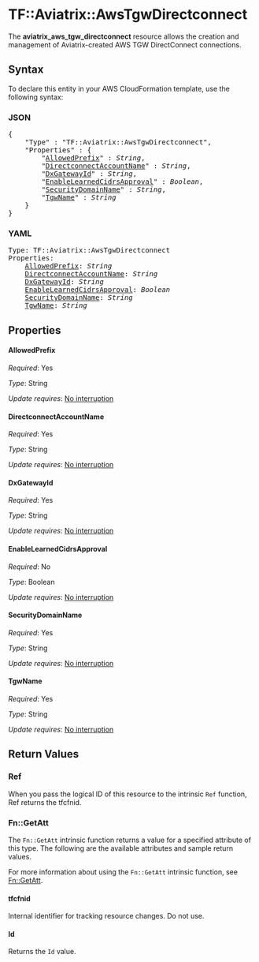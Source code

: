 # TF::Aviatrix::AwsTgwDirectconnect

The **aviatrix_aws_tgw_directconnect** resource allows the creation and management of Aviatrix-created AWS TGW DirectConnect connections.

## Syntax

To declare this entity in your AWS CloudFormation template, use the following syntax:

### JSON

<pre>
{
    "Type" : "TF::Aviatrix::AwsTgwDirectconnect",
    "Properties" : {
        "<a href="#allowedprefix" title="AllowedPrefix">AllowedPrefix</a>" : <i>String</i>,
        "<a href="#directconnectaccountname" title="DirectconnectAccountName">DirectconnectAccountName</a>" : <i>String</i>,
        "<a href="#dxgatewayid" title="DxGatewayId">DxGatewayId</a>" : <i>String</i>,
        "<a href="#enablelearnedcidrsapproval" title="EnableLearnedCidrsApproval">EnableLearnedCidrsApproval</a>" : <i>Boolean</i>,
        "<a href="#securitydomainname" title="SecurityDomainName">SecurityDomainName</a>" : <i>String</i>,
        "<a href="#tgwname" title="TgwName">TgwName</a>" : <i>String</i>
    }
}
</pre>

### YAML

<pre>
Type: TF::Aviatrix::AwsTgwDirectconnect
Properties:
    <a href="#allowedprefix" title="AllowedPrefix">AllowedPrefix</a>: <i>String</i>
    <a href="#directconnectaccountname" title="DirectconnectAccountName">DirectconnectAccountName</a>: <i>String</i>
    <a href="#dxgatewayid" title="DxGatewayId">DxGatewayId</a>: <i>String</i>
    <a href="#enablelearnedcidrsapproval" title="EnableLearnedCidrsApproval">EnableLearnedCidrsApproval</a>: <i>Boolean</i>
    <a href="#securitydomainname" title="SecurityDomainName">SecurityDomainName</a>: <i>String</i>
    <a href="#tgwname" title="TgwName">TgwName</a>: <i>String</i>
</pre>

## Properties

#### AllowedPrefix

_Required_: Yes

_Type_: String

_Update requires_: [No interruption](https://docs.aws.amazon.com/AWSCloudFormation/latest/UserGuide/using-cfn-updating-stacks-update-behaviors.html#update-no-interrupt)

#### DirectconnectAccountName

_Required_: Yes

_Type_: String

_Update requires_: [No interruption](https://docs.aws.amazon.com/AWSCloudFormation/latest/UserGuide/using-cfn-updating-stacks-update-behaviors.html#update-no-interrupt)

#### DxGatewayId

_Required_: Yes

_Type_: String

_Update requires_: [No interruption](https://docs.aws.amazon.com/AWSCloudFormation/latest/UserGuide/using-cfn-updating-stacks-update-behaviors.html#update-no-interrupt)

#### EnableLearnedCidrsApproval

_Required_: No

_Type_: Boolean

_Update requires_: [No interruption](https://docs.aws.amazon.com/AWSCloudFormation/latest/UserGuide/using-cfn-updating-stacks-update-behaviors.html#update-no-interrupt)

#### SecurityDomainName

_Required_: Yes

_Type_: String

_Update requires_: [No interruption](https://docs.aws.amazon.com/AWSCloudFormation/latest/UserGuide/using-cfn-updating-stacks-update-behaviors.html#update-no-interrupt)

#### TgwName

_Required_: Yes

_Type_: String

_Update requires_: [No interruption](https://docs.aws.amazon.com/AWSCloudFormation/latest/UserGuide/using-cfn-updating-stacks-update-behaviors.html#update-no-interrupt)

## Return Values

### Ref

When you pass the logical ID of this resource to the intrinsic `Ref` function, Ref returns the tfcfnid.

### Fn::GetAtt

The `Fn::GetAtt` intrinsic function returns a value for a specified attribute of this type. The following are the available attributes and sample return values.

For more information about using the `Fn::GetAtt` intrinsic function, see [Fn::GetAtt](https://docs.aws.amazon.com/AWSCloudFormation/latest/UserGuide/intrinsic-function-reference-getatt.html).

#### tfcfnid

Internal identifier for tracking resource changes. Do not use.

#### Id

Returns the <code>Id</code> value.

